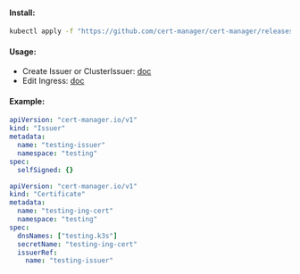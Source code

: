 #### Install:
```bash
kubectl apply -f "https://github.com/cert-manager/cert-manager/releases/download/v1.10.2/cert-manager.yaml"
```

#### Usage:
- Create Issuer or ClusterIssuer: [doc](https://cert-manager.io/docs/configuration/selfsigned/)
- Edit Ingress: [doc](https://cert-manager.io/docs/usage/ingress/)

#### Example:
```yaml
apiVersion: "cert-manager.io/v1"
kind: "Issuer"
metadata:
  name: "testing-issuer"
  namespace: "testing"
spec:
  selfSigned: {}
```
```yaml
apiVersion: "cert-manager.io/v1"
kind: "Certificate"
metadata:
  name: "testing-ing-cert"
  namespace: "testing"
spec:
  dnsNames: ["testing.k3s"]
  secretName: "testing-ing-cert"
  issuerRef:
    name: "testing-issuer"
```
